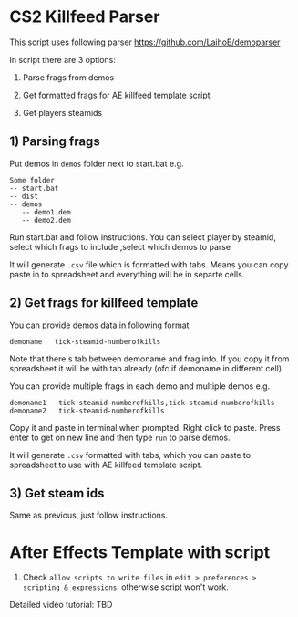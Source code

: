 # CS2 Killfeed Parser

This script uses following parser https://github.com/LaihoE/demoparser

In script there are 3 options:

1. Parse frags from demos

2. Get formatted frags for AE killfeed template script

3. Get players steamids

## 1) Parsing frags

Put demos in `demos` folder next to start.bat e.g.

```
Some folder
-- start.bat
-- dist
-- demos
   -- demo1.dem
   -- demo2.dem
```

Run start.bat and follow instructions.
You can select player by steamid, select which frags to include ,select which demos to parse

It will generate `.csv` file which is formatted with tabs. Means you can copy paste in to spreadsheet and everything will be in separte cells.

## 2) Get frags for killfeed template

You can provide demos data in following format

`demoname	tick-steamid-numberofkills`

Note that there's tab between demoname and frag info. If you copy it from spreadsheet it will be with tab already (ofc if demoname in different cell).

You can provide multiple frags in each demo and multiple demos e.g.

```
demoname1	tick-steamid-numberofkills,tick-steamid-numberofkills
demoname2	tick-steamid-numberofkills
```

Copy it and paste in terminal when prompted. Right click to paste.
Press enter to get on new line and then type `run` to parse demos.

It will generate `.csv` formatted with tabs, which you can paste to spreadsheet to use with AE killfeed template script.

## 3) Get steam ids

Same as previous, just follow instructions.

# After Effects Template with script

1. Check `allow scripts to write files` in `edit > preferences > scripting & expressions`, otherwise script won't work.

Detailed video tutorial:
TBD
